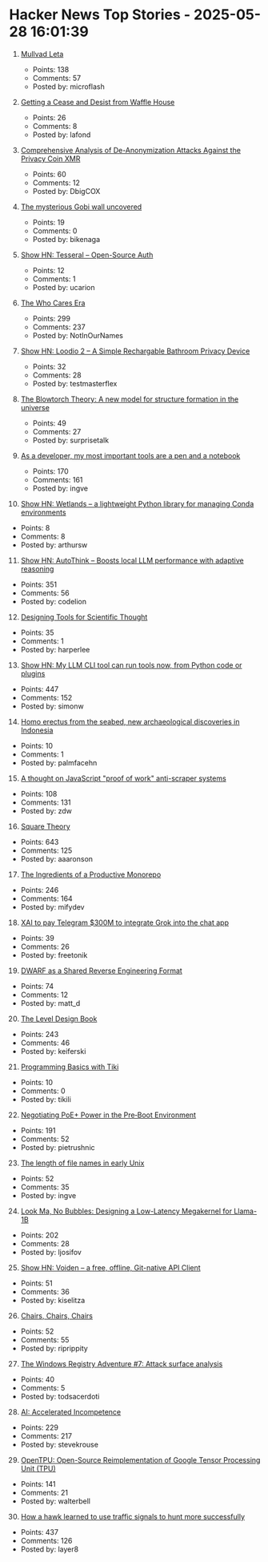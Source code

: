 # Hacker News Top Stories - 2025-05-28 16:01:39

1. [Mullvad Leta](https://leta.mullvad.net)
   - Points: 138
   - Comments: 57
   - Posted by: microflash

2. [Getting a Cease and Desist from Waffle House](https://www.jack.bio/blog/wafflehouse)
   - Points: 26
   - Comments: 8
   - Posted by: lafond

3. [Comprehensive Analysis of De-Anonymization Attacks Against the Privacy Coin XMR](https://monero.forex/is-monero-totally-private-a-comprehensive-analysis-of-de-anonymization-attacks-against-the-privacy-coin/)
   - Points: 60
   - Comments: 12
   - Posted by: DbigCOX

4. [The mysterious Gobi wall uncovered](https://phys.org/news/2025-05-secrets-mysterious-gobi-wall-uncovered.html)
   - Points: 19
   - Comments: 0
   - Posted by: bikenaga

5. [Show HN: Tesseral – Open-Source Auth](https://github.com/tesseral-labs/tesseral)
   - Points: 12
   - Comments: 1
   - Posted by: ucarion

6. [The Who Cares Era](https://dansinker.com/posts/2025-05-23-who-cares/)
   - Points: 299
   - Comments: 237
   - Posted by: NotInOurNames

7. [Show HN: Loodio 2 – A Simple Rechargable Bathroom Privacy Device](https://loodio.com/)
   - Points: 32
   - Comments: 28
   - Posted by: testmasterflex

8. [The Blowtorch Theory: A new model for structure formation in the universe](https://theeggandtherock.com/p/the-blowtorch-theory-a-new-model)
   - Points: 49
   - Comments: 27
   - Posted by: surprisetalk

9. [As a developer, my most important tools are a pen and a notebook](https://hamatti.org/posts/as-a-developer-my-most-important-tools-are-a-pen-and-a-notebook/)
   - Points: 170
   - Comments: 161
   - Posted by: ingve

10. [Show HN: Wetlands – a lightweight Python library for managing Conda environments](https://arthursw.github.io/wetlands/0.2.0/)
   - Points: 8
   - Comments: 8
   - Posted by: arthursw

11. [Show HN: AutoThink – Boosts local LLM performance with adaptive reasoning](undefined)
   - Points: 351
   - Comments: 56
   - Posted by: codelion

12. [Designing Tools for Scientific Thought](https://www.forester-notes.org/tfmt-0001/index.xml)
   - Points: 35
   - Comments: 1
   - Posted by: harperlee

13. [Show HN: My LLM CLI tool can run tools now, from Python code or plugins](https://simonwillison.net/2025/May/27/llm-tools/)
   - Points: 447
   - Comments: 152
   - Posted by: simonw

14. [Homo erectus from the seabed, new archaeological discoveries in Indonesia](https://www.universiteitleiden.nl/en/news/2025/05/homo-erectus-from-the-seabed-new-archaeological-discoveries-in-indonesia)
   - Points: 10
   - Comments: 1
   - Posted by: palmfacehn

15. [A thought on JavaScript "proof of work" anti-scraper systems](https://utcc.utoronto.ca/~cks/space/blog/web/JavaScriptScraperObstacles)
   - Points: 108
   - Comments: 131
   - Posted by: zdw

16. [Square Theory](https://aaronson.org/blog/square-theory)
   - Points: 643
   - Comments: 125
   - Posted by: aaaronson

17. [The Ingredients of a Productive Monorepo](https://blog.swgillespie.me/posts/monorepo-ingredients/)
   - Points: 246
   - Comments: 164
   - Posted by: mifydev

18. [XAI to pay Telegram $300M to integrate Grok into the chat app](https://techcrunch.com/2025/05/28/xai-to-invest-300m-in-telegram-integrate-grok-into-app/)
   - Points: 39
   - Comments: 26
   - Posted by: freetonik

19. [DWARF as a Shared Reverse Engineering Format](https://lief.re/blog/2025-05-27-dwarf-editor/)
   - Points: 74
   - Comments: 12
   - Posted by: matt_d

20. [The Level Design Book](https://book.leveldesignbook.com)
   - Points: 243
   - Comments: 46
   - Posted by: keiferski

21. [Programming Basics with Tiki](https://tiki.li/)
   - Points: 10
   - Comments: 0
   - Posted by: tikili

22. [Negotiating PoE+ Power in the Pre‑Boot Environment](https://roderickkhan.com/posts/2025-05-16-poe-uefi-solution)
   - Points: 191
   - Comments: 52
   - Posted by: pietrushnic

23. [The length of file names in early Unix](https://utcc.utoronto.ca/~cks/space/blog/unix/UnixEarlyFilenameLenghts)
   - Points: 52
   - Comments: 35
   - Posted by: ingve

24. [Look Ma, No Bubbles: Designing a Low-Latency Megakernel for Llama-1B](https://hazyresearch.stanford.edu/blog/2025-05-27-no-bubbles)
   - Points: 202
   - Comments: 28
   - Posted by: ljosifov

25. [Show HN: Voiden – a free, offline, Git-native API Client](https://voiden.md)
   - Points: 51
   - Comments: 36
   - Posted by: kiselitza

26. [Chairs, Chairs, Chairs](https://www.parliament.uk/about/living-heritage/building/cultural-collections/historic-furniture/the-collection/chairs-chairs-chairs/)
   - Points: 52
   - Comments: 55
   - Posted by: riprippity

27. [The Windows Registry Adventure #7: Attack surface analysis](https://googleprojectzero.blogspot.com/2025/05/the-windows-registry-adventure-7-attack-surface.html)
   - Points: 40
   - Comments: 5
   - Posted by: todsacerdoti

28. [AI: Accelerated Incompetence](https://www.slater.dev/accelerated-incompetence/)
   - Points: 229
   - Comments: 217
   - Posted by: stevekrouse

29. [OpenTPU: Open-Source Reimplementation of Google Tensor Processing Unit (TPU)](https://github.com/UCSBarchlab/OpenTPU)
   - Points: 141
   - Comments: 21
   - Posted by: walterbell

30. [How a hawk learned to use traffic signals to hunt more successfully](https://www.frontiersin.org/news/2025/05/23/street-smarts-hawk-use-traffic-signals-hunting)
   - Points: 437
   - Comments: 126
   - Posted by: layer8

